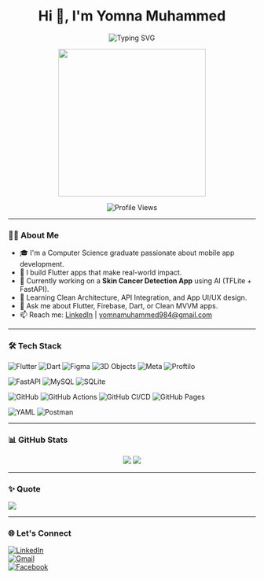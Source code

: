 <h1 align="center">Hi 👋, I'm Yomna Muhammed</h1>

<p align="center">
  <img src="https://readme-typing-svg.demolab.com?font=Fira+Code&size=22&duration=3000&pause=1000&color=F779B0&center=true&vCenter=true&width=435&lines=Mobile+Applications;Flutter+Developer;Fast+Learner" alt="Typing SVG" />
</p>

<p align="center">
  <img src="https://media1.giphy.com/media/13HgwGsXF0aiGY/giphy.gif" width="300"/>
</p>

<p align="center">
  <img src="https://komarev.com/ghpvc/?username=yomna22-ym&label=Profile%20views&color=F779B0&style=flat" alt="Profile Views" />
</p>


---

### 👩‍💻 About Me

- 🎓 I'm a Computer Science graduate passionate about mobile app development.
- 💙 I build Flutter apps that make real-world impact.
- 🧠 Currently working on a **Skin Cancer Detection App** using AI (TFLite + FastAPI).
- 🌱 Learning Clean Architecture, API Integration, and App UI/UX design.
- 💬 Ask me about Flutter, Firebase, Dart, or Clean MVVM apps.
- 📫 Reach me: [LinkedIn](https://www.linkedin.com/in/yomna-muhammed-78b31535b) | yomnamuhammed984@gmail.com

---

### 🛠 Tech Stack

![Flutter](https://img.shields.io/badge/Flutter-02569B?style=for-the-badge&logo=flutter&logoColor=white)
![Dart](https://img.shields.io/badge/Dart-0175C2?style=for-the-badge&logo=dart&logoColor=white)
![Figma](https://img.shields.io/badge/Figma-F24E1E?style=for-the-badge&logo=figma&logoColor=white)
![3D Objects](https://img.shields.io/badge/3D%20Objects-FF6C37?style=for-the-badge&logo=three.js&logoColor=white)
![Meta](https://img.shields.io/badge/Meta-4267B2?style=for-the-badge&logo=meta&logoColor=white)
![Proftilo](https://img.shields.io/badge/Proftilo-Purple?style=for-the-badge)

![FastAPI](https://img.shields.io/badge/FastAPI-009688?style=for-the-badge&logo=fastapi&logoColor=white)
![MySQL](https://img.shields.io/badge/MySQL-005C84?style=for-the-badge&logo=mysql&logoColor=white)
![SQLite](https://img.shields.io/badge/SQLite-003B57?style=for-the-badge&logo=sqlite&logoColor=white)

![GitHub](https://img.shields.io/badge/GitHub-181717?style=for-the-badge&logo=github&logoColor=white)
![GitHub Actions](https://img.shields.io/badge/GitHub%20Actions-2088FF?style=for-the-badge&logo=githubactions&logoColor=white)
![GitHub CI/CD](https://img.shields.io/badge/GitHub%20CI%2FCD-333?style=for-the-badge&logo=github&logoColor=white)
![GitHub Pages](https://img.shields.io/badge/GitHub%20Pages-121013?style=for-the-badge&logo=githubpages&logoColor=white)

![YAML](https://img.shields.io/badge/YAML-404EED?style=for-the-badge&logo=yaml&logoColor=white)
![Postman](https://img.shields.io/badge/Postman-FF6C37?style=for-the-badge&logo=postman&logoColor=white)

---

### 📊 GitHub Stats

<p align="center">
  <img src="https://github-readme-stats.vercel.app/api?username=yomna22-ym&show_icons=true&theme=radical&hide_border=true&hide_rank=true" />
  <img src="https://github-readme-streak-stats.herokuapp.com/?user=yomna22-ym&theme=radical&hide_border=true" />
</p>

---

### ✨ Quote

![](https://quotes-github-readme.vercel.app/api?type=horizontal&theme=radical)

---

### 🌐 Let's Connect

[![LinkedIn](https://img.shields.io/badge/LinkedIn-0077B5?style=for-the-badge&logo=linkedin&logoColor=white)](https://www.linkedin.com/in/yomna-muhammed-78b31535b)  
[![Gmail](https://img.shields.io/badge/Gmail-D14836?style=for-the-badge&logo=gmail&logoColor=white)](mailto:yomnamuhammed984@gmail.com)  
[![Facebook](https://img.shields.io/badge/Facebook-1877F2?style=for-the-badge&logo=facebook&logoColor=white)](https://www.facebook.com/share/1KEo4Pvzk7/?mibextid=wwXIfr)

